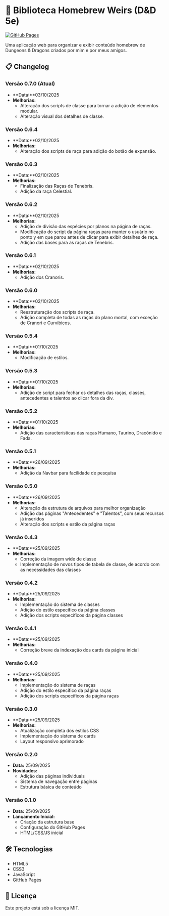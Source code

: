 # 🏰 Biblioteca Homebrew Weirs (D&D 5e)

[![GitHub Pages](https://img.shields.io/badge/GitHub-Pages-brightgreen)](https://FelipePradoFerreira.github.io/dndWeirs)

Uma aplicação web para organizar e exibir conteúdo homebrew de Dungeons & Dragons criados por mim e por meus amigos.

## 📋 Changelog

### Versão 0.7.0 (Atual)
- **Data:**03/10/2025
- **Melhorias:**
  - Alteração dos scripts de classe para tornar a adição de elementos modular.
  - Alteração visual dos detalhes de classe.

### Versão 0.6.4
- **Data:**02/10/2025
- **Melhorias:**
  - Alteração dos scripts de raça para adição do botão de expansão.

### Versão 0.6.3
- **Data:**02/10/2025
- **Melhorias:**
  - Finalização das Raças de Tenebris.
  - Adição da raça Celestial.

### Versão 0.6.2
- **Data:**02/10/2025
- **Melhorias:**
  - Adição de divisão das espécies por planos na página de raças.
  - Modificação do script da página raças para manter o usuário no ponto y em que parou antes de clicar para exibir detalhes de raça.
  - Adição das bases para as raças de Tenebris.

### Versão 0.6.1
- **Data:**02/10/2025
- **Melhorias:**
  - Adição dos Cranoris.

### Versão 0.6.0
- **Data:**02/10/2025
- **Melhorias:**
  - Reestruturação dos scripts de raça.
  - Adição completa de todas as raças do plano mortal, com exceção de Cranori e Curvibicos.

### Versão 0.5.4
- **Data:**01/10/2025
- **Melhorias:**
  - Modificação de estilos.

### Versão 0.5.3
- **Data:**01/10/2025
- **Melhorias:**
  - Adição de script para fechar os detalhes das raças, classes, antecedentes e talentos ao clicar fora da div.

### Versão 0.5.2
- **Data:**01/10/2025
- **Melhorias:**
  - Adição das características das raças Humano, Taurino, Dracônido e Fada.

### Versão 0.5.1
- **Data:**26/09/2025
- **Melhorias:**
  - Adição da Navbar para facilidade de pesquisa

### Versão 0.5.0
- **Data:**26/09/2025
- **Melhorias:**
  - Alteração da estrutura de arquivos para melhor organização
  - Adição das páginas "Antecedentes" e "Talentos", com seus recursos já inseridos
  - Alteração dos scripts e estilo da página raças

### Versão 0.4.3
- **Data:**25/09/2025
- **Melhorias:**
  - Correção da imagem wide de classe
  - Implementação de novos tipos de tabela de classe, de acordo com as necessidades das classes

### Versão 0.4.2
- **Data:**25/09/2025
- **Melhorias:**
  - Implementação do sistema de classes
  - Adição do estilo específico da página classes
  - Adição dos scripts específicos da página classes

### Versão 0.4.1
- **Data:**25/09/2025
- **Melhorias:**
  - Correção breve da indexação dos cards da página inicial

### Versão 0.4.0
- **Data:**25/09/2025
- **Melhorias:**
  - Implementação do sistema de raças
  - Adição do estilo específico da página raças
  - Adição dos scripts específicos da página raças

### Versão 0.3.0
- **Data:**25/09/2025
- **Melhorias:**
  - Atualização completa dos estilos CSS
  - Implementação do sistema de cards
  - Layout responsivo aprimorado

### Versão 0.2.0
- **Data:** 25/09/2025
- **Novidades:**
  - Adição das páginas individuais
  - Sistema de navegação entre páginas
  - Estrutura básica de conteúdo

### Versão 0.1.0
- **Data:** 25/09/2025
- **Lançamento Inicial:**
  - Criação da estrutura base
  - Configuração do GitHub Pages
  - HTML/CSS/JS inicial

## 🛠️ Tecnologias

- HTML5
- CSS3
- JavaScript
- GitHub Pages

## 📝 Licença

Este projeto está sob a licença MIT.